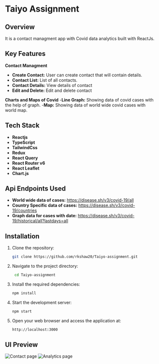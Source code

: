 # Taiyo Assignment

## Overview
It is a contact managment app with Covid data analytics built with ReactJs.

## Key Features

**Contact Managment**
- **Create Contact:** User can create contact that will contain details.
- **Contact List:** List of all contacts.
- **Contact Details:** View details of contact
- **Edit and Delete:** Edit and delete contact

**Charts and Maps of Covid**
-**Line Graph:** Showing data of covid cases with the help of graph.
-**Map:** Showing data of world wide covid cases with world map.

## Tech Stack
- **Reactjs**
- **TypeScript**
- **TailwindCss**
- **Redux**
- **React Query**
- **React Router v6**
- **React Leaflet**
- **Chart.js**

## Api Endpoints Used
- **World wide data of cases:** https://disease.sh/v3/covid-19/all
- **Country Specific data of cases:** https://disease.sh/v3/covid-19/countries
- **Graph data for cases with date:** https://disease.sh/v3/covid-19/historical/all?lastdays=all

## Installation

1. Clone the repository:
   ```bash
   git clone https://github.com/rkshaw20/Taiyo-assignment.git

2. Navigate to the project directory:
   ```bash
    cd Taiyo-assignment 
3. Install the required dependencies:
   ```bash
   npm install
4. Start the development server:
   ```bash
   npm start
5. Open your web browser and access the application at:
   ```bash
   http://localhost:3000

## UI Preview  
![Contact page](https://github.com/user-attachments/assets/68cb8a4a-c632-42bf-830b-5d32c0da774e)
![Analytics page](https://github.com/user-attachments/assets/f7850709-c5a4-45ce-8a04-fb4d358f6323)







